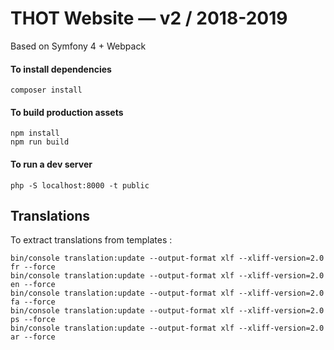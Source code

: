 # THOT Website — v2 / 2018-2019

Based on Symfony 4 + Webpack

#### To install dependencies

    composer install

#### To build production assets

    npm install
    npm run build

#### To run a dev server

    php -S localhost:8000 -t public

## Translations

To extract translations from templates :

    bin/console translation:update --output-format xlf --xliff-version=2.0 fr --force
    bin/console translation:update --output-format xlf --xliff-version=2.0 en --force
    bin/console translation:update --output-format xlf --xliff-version=2.0 fa --force
    bin/console translation:update --output-format xlf --xliff-version=2.0 ps --force
    bin/console translation:update --output-format xlf --xliff-version=2.0 ar --force

